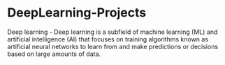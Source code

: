 # DeepLearning-Projects
Deep learning - Deep learning is a subfield of machine learning (ML) and artificial intelligence (AI) that focuses on training algorithms known as artificial neural networks to learn from and make predictions or decisions based on large amounts of data. 
